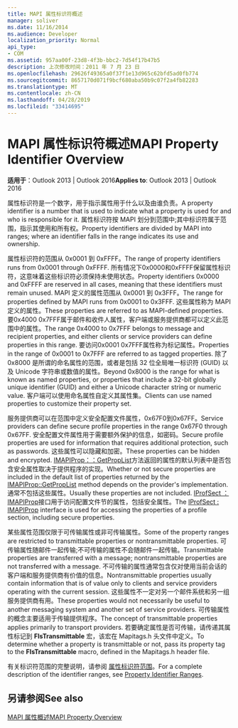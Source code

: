 ```yaml
---
title: MAPI 属性标识符概述
manager: soliver
ms.date: 11/16/2014
ms.audience: Developer
localization_priority: Normal
api_type:
- COM
ms.assetid: 957aa00f-23d8-4f3b-bbc2-7d54f17b47b5
description: 上次修改时间：2011 年 7 月 23 日
ms.openlocfilehash: 29626f49365a0f37f1e13d965c62bfd5ad0fb774
ms.sourcegitcommit: 8657170d071f9bcf680aba50b9c07f2a4fb82283
ms.translationtype: MT
ms.contentlocale: zh-CN
ms.lasthandoff: 04/28/2019
ms.locfileid: "33414695"
---
```

# <a name="mapi-property-identifier-overview"></a><span data-ttu-id="b40b9-103">MAPI 属性标识符概述</span><span class="sxs-lookup"><span data-stu-id="b40b9-103">MAPI Property Identifier Overview</span></span>

  
  
<span data-ttu-id="b40b9-104">**适用于**：Outlook 2013 | Outlook 2016</span><span class="sxs-lookup"><span data-stu-id="b40b9-104">**Applies to**: Outlook 2013 | Outlook 2016</span></span> 
  
<span data-ttu-id="b40b9-105">属性标识符是一个数字，用于指示属性用于什么以及由谁负责。</span><span class="sxs-lookup"><span data-stu-id="b40b9-105">A property identifier is a number that is used to indicate what a property is used for and who is responsible for it.</span></span> <span data-ttu-id="b40b9-106">属性标识符按 MAPI 划分到范围中;其中标识符属于范围，指示其使用和所有权。</span><span class="sxs-lookup"><span data-stu-id="b40b9-106">Property identifiers are divided by MAPI into ranges; where an identifier falls in the range indicates its use and ownership.</span></span> 
  
<span data-ttu-id="b40b9-107">属性标识符的范围从 0x0001 到 0xFFFF。</span><span class="sxs-lookup"><span data-stu-id="b40b9-107">The range of property identifiers runs from 0x0001 through 0xFFFF.</span></span> <span data-ttu-id="b40b9-108">所有情况下0x0000和0xFFFF保留属性标识符，这意味着这些标识符必须保持未使用状态。</span><span class="sxs-lookup"><span data-stu-id="b40b9-108">Property identifiers 0x0000 and 0xFFFF are reserved in all cases, meaning that these identifiers must remain unused.</span></span> <span data-ttu-id="b40b9-109">MAPI 定义的属性范围从 0x0001 到 0x3FFF。</span><span class="sxs-lookup"><span data-stu-id="b40b9-109">The range for properties defined by MAPI runs from 0x0001 to 0x3FFF.</span></span> <span data-ttu-id="b40b9-110">这些属性称为 MAPI 定义的属性。</span><span class="sxs-lookup"><span data-stu-id="b40b9-110">These properties are referred to as MAPI-defined properties.</span></span> <span data-ttu-id="b40b9-111">要0x4000 0x7FFF属于邮件和收件人属性，客户端或服务提供商都可以定义此范围中的属性。</span><span class="sxs-lookup"><span data-stu-id="b40b9-111">The range 0x4000 to 0x7FFF belongs to message and recipient properties, and either clients or service providers can define properties in this range.</span></span> <span data-ttu-id="b40b9-112">要访问0x0001 0x7FFF属性称为标记属性。</span><span class="sxs-lookup"><span data-stu-id="b40b9-112">Properties in the range of 0x0001 to 0x7FFF are referred to as tagged properties.</span></span> <span data-ttu-id="b40b9-113">除了 0x8000 是所谓的命名属性的范围，或者是包括 32 位全局唯一标识符 (GUID) 以及 Unicode 字符串或数值的属性。</span><span class="sxs-lookup"><span data-stu-id="b40b9-113">Beyond 0x8000 is the range for what is known as named properties, or properties that include a 32-bit globally unique identifier (GUID) and either a Unicode character string or numeric value.</span></span> <span data-ttu-id="b40b9-114">客户端可以使用命名属性自定义其属性集。</span><span class="sxs-lookup"><span data-stu-id="b40b9-114">Clients can use named properties to customize their property set.</span></span>
  
<span data-ttu-id="b40b9-115">服务提供商可以在范围中定义安全配置文件属性，0x67F0到0x67FF。</span><span class="sxs-lookup"><span data-stu-id="b40b9-115">Service providers can define secure profile properties in the range 0x67F0 through 0x67FF.</span></span> <span data-ttu-id="b40b9-116">安全配置文件属性用于需要额外保护的信息，如密码。</span><span class="sxs-lookup"><span data-stu-id="b40b9-116">Secure profile properties are used for information that requires additional protection, such as passwords.</span></span> <span data-ttu-id="b40b9-117">这些属性可以隐藏和加密。</span><span class="sxs-lookup"><span data-stu-id="b40b9-117">These properties can be hidden and encrypted.</span></span> <span data-ttu-id="b40b9-118">[IMAPIProp：：GetPropList](imapiprop-getproplist.md)方法返回的属性的默认列表中是否包含安全属性取决于提供程序的实现。</span><span class="sxs-lookup"><span data-stu-id="b40b9-118">Whether or not secure properties are included in the default list of properties returned by the [IMAPIProp::GetPropList](imapiprop-getproplist.md) method depends on the provider's implementation.</span></span> <span data-ttu-id="b40b9-119">通常不包括这些属性。</span><span class="sxs-lookup"><span data-stu-id="b40b9-119">Usually these properties are not included.</span></span> <span data-ttu-id="b40b9-120">[IProfSect ： IMAPIProp](iprofsectimapiprop.md)接口用于访问配置文件节的属性，包括安全属性。</span><span class="sxs-lookup"><span data-stu-id="b40b9-120">The [IProfSect : IMAPIProp](iprofsectimapiprop.md) interface is used for accessing the properties of a profile section, including secure properties.</span></span> 
  
<span data-ttu-id="b40b9-121">某些属性范围仅限于可传输属性或非可传输属性。</span><span class="sxs-lookup"><span data-stu-id="b40b9-121">Some of the property ranges are restricted to transmittable properties or nontransmittable properties.</span></span> <span data-ttu-id="b40b9-122">可传输属性随邮件一起传输;不可传输的属性不会随邮件一起传输。</span><span class="sxs-lookup"><span data-stu-id="b40b9-122">Transmittable properties are transferred with a message; nontransmittable properties are not transferred with a message.</span></span> <span data-ttu-id="b40b9-123">不可传输的属性通常包含仅对使用当前会话的客户端和服务提供商有价值的信息。</span><span class="sxs-lookup"><span data-stu-id="b40b9-123">Nontransmittable properties usually contain information that is of value only to clients and service providers operating with the current session.</span></span> <span data-ttu-id="b40b9-124">这些属性不一定对另一个邮件系统和另一组服务提供商有用。</span><span class="sxs-lookup"><span data-stu-id="b40b9-124">These properties would not necessarily be useful to another messaging system and another set of service providers.</span></span> <span data-ttu-id="b40b9-125">可传输属性的概念主要适用于传输提供程序。</span><span class="sxs-lookup"><span data-stu-id="b40b9-125">The concept of transmittable properties applies primarily to transport providers.</span></span> <span data-ttu-id="b40b9-126">若要确定属性是否可传输，请传递其属性标记到 **FIsTransmittable** 宏，该宏在 Mapitags.h 头文件中定义。</span><span class="sxs-lookup"><span data-stu-id="b40b9-126">To determine whether a property is transmittable or not, pass its property tag to the **FIsTransmittable** macro, defined in the Mapitags.h header file.</span></span> 
  
<span data-ttu-id="b40b9-127">有关标识符范围的完整说明，请参阅 [属性标识符范围](property-identifier-ranges.md)。</span><span class="sxs-lookup"><span data-stu-id="b40b9-127">For a complete description of the identifier ranges, see [Property Identifier Ranges](property-identifier-ranges.md).</span></span>
  
## <a name="see-also"></a><span data-ttu-id="b40b9-128">另请参阅</span><span class="sxs-lookup"><span data-stu-id="b40b9-128">See also</span></span>



[<span data-ttu-id="b40b9-129">MAPI 属性概述</span><span class="sxs-lookup"><span data-stu-id="b40b9-129">MAPI Property Overview</span></span>](mapi-property-overview.md)

